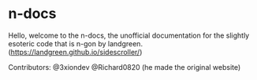 # n-docs
Hello, welcome to the n-docs, the unofficial documentation for the slightly esoteric code that is n-gon by landgreen.
(https://landgreen.github.io/sidescroller/)

Contributors:
@3xiondev
@Richard0820 (he made the original website)
